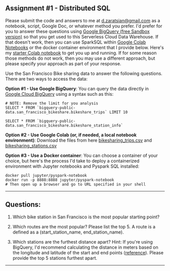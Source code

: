 ## Assignment #1 - Distributed SQL

Please submit the code and answers to me at d.zaratsian@gmail.com as a notebook, script, Google Doc, or whatever method you prefer. I'd prefer for you to answer these questions using [Google BigQuery (free Sandbox version)](https://console.cloud.google.com/bigquery) so that you get used to this Serverless Cloud Data Warehouse. If that doesn't work, then you can use SparkSQL within [Google Colab Notebooks](https://colab.sandbox.google.com) or the docker container environment that I provide below. Here's my [starter Colab notebook](pyspark_sql.ipynb) to get you up and running. If for some reason those methods do not work, then you may use a different approach, but please specify your approach as part of your response.

Use the San Francisco Bike sharing data to answer the following questions. There are two ways to access the data:

**Option #1 - Use Google BigQuery**: You can query the data directly in [Google Cloud BigQuery](https://console.cloud.google.com/bigquery) using a syntax such as this:

```
# NOTE: Remove the limit for you analysis
SELECT * FROM `bigquery-public-data.san_francisco_bikeshare.bikeshare_trips` LIMIT 10
```

```
SELECT * FROM `bigquery-public-data.san_francisco_bikeshare.bikeshare_station_info`
```

**Option #2 - Use Google Colab (or, if needed, a local notebook environment)**: Download the files from here [bikesharing_trips.csv](bikeshare_trips.csv) and [bikesharing_stations.csv](bikeshare_station_info.csv)

**Option #3 - Use a Docker container**: You can choose a container of your choice, but here's the process I'd take to deploy a containerized environment with Jupyter notebooks and Pyspark SQL installed:
```
docker pull jupyter/pyspark-notebook
docker run -p 8888:8888 jupyter/pyspark-notebook
# Then open up a browser and go to URL specified in your shell
```

-----------------


## **Questions:**

1. Which bike station in San Francisco is the most popular starting point?


2. Which routes are the most popular? Please list the top 5. A route is a defined as a (start_station_name, end_station_name).


3. Which stations are the furthest distance apart? Hint: If you're using BigQuery, I'd recommend calculating the distance in meters based on the longitude and latitude of the start and end points ([reference](https://cloud.google.com/bigquery/docs/reference/standard-sql/geography_functions)). Please provide the top 5 stations furthest apart. 


-----------------

